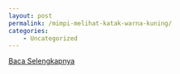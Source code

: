 ```yaml
---
layout: post
permalink: /mimpi-melihat-katak-warna-kuning/
categories:
    - Uncategorized
---
```


[Baca Selengkapnya](/03)